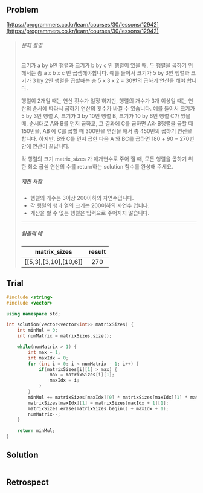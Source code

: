 



## Problem

[https://programmers.co.kr/learn/courses/30/lessons/12942](https://programmers.co.kr/learn/courses/30/lessons/12942)

> ###### 문제 설명
>
> 크기가 a by b인 행렬과 크기가 b by c 인 행렬이 있을 때, 두 행렬을 곱하기 위해서는 총 a x b x c 번 곱셈해야합니다.
> 예를 들어서 크기가 5 by 3인 행렬과 크기가 3 by 2인 행렬을 곱할때는 총 5 x 3 x 2 = 30번의 곱하기 연산을 해야 합니다.
>
> 행렬이 2개일 때는 연산 횟수가 일정 하지만, 행렬의 개수가 3개 이상일 때는 연산의 순서에 따라서 곱하기 연산의 횟수가 바뀔 수 있습니다. 예를 들어서 크기가 5 by 3인 행렬 A, 크기가 3 by 10인 행렬 B, 크기가 10 by 6인 행렬 C가 있을 때, 순서대로 A와 B를 먼저 곱하고, 그 결과에 C를 곱하면 A와 B행렬을 곱할 때 150번을, AB 에 C를 곱할 때 300번을 연산을 해서 총 450번의 곱하기 연산을 합니다. 하지만, B와 C를 먼저 곱한 다음 A 와 BC를 곱하면 180 + 90 = 270번 만에 연산이 끝납니다.
>
> 각 행렬의 크기 matrix_sizes 가 매개변수로 주어 질 때, 모든 행렬을 곱하기 위한 최소 곱셈 연산의 수를 return하는 solution 함수를 완성해 주세요.
>
> ##### 제한 사항
>
> - 행렬의 개수는 3이상 200이하의 자연수입니다.
> - 각 행렬의 행과 열의 크기는 200이하의 자연수 입니다.
> - 계산을 할 수 없는 행렬은 입력으로 주어지지 않습니다.
>
> ------
>
> ##### 입출력 예
>
> |     matrix_sizes      | result |
> | :-------------------: | :----: |
> | [[5,3],[3,10],[10,6]] |  270   |



## Trial

```c++
#include <string>
#include <vector>

using namespace std;

int solution(vector<vector<int>> matrixSizes) {
    int minMul = 0;
    int numMatrix = matrixSizes.size();

    while(numMatrix > 1) {
        int max = 1;
        int maxIdx = 0;
        for (int i = 0; i < numMatrix - 1; i++) {
            if(matrixSizes[i][1] > max) {
                max = matrixSizes[i][1];
                maxIdx = i;
            }
        }
        minMul += matrixSizes[maxIdx][0] * matrixSizes[maxIdx][1] * matrixSizes[maxIdx + 1][1];
        matrixSizes[maxIdx][1] = matrixSizes[maxIdx + 1][1];
        matrixSizes.erase(matrixSizes.begin() + maxIdx + 1);
        numMatrix--;
    }

    return minMul;
}
```



## Solution

```c++

```





## Retrospect